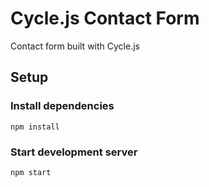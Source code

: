 # Cycle.js Contact Form

Contact form built with Cycle.js

## Setup

### Install dependencies
```
npm install
```

### Start development server
```
npm start
```